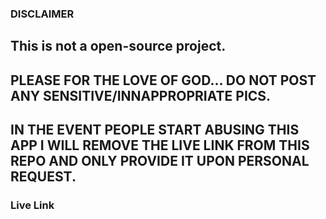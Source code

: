 ### DISCLAIMER

## This is not a open-source project.

## PLEASE FOR THE LOVE OF GOD... DO NOT POST ANY SENSITIVE/INNAPPROPRIATE PICS.

## IN THE EVENT PEOPLE START ABUSING THIS APP I WILL REMOVE THE LIVE LINK FROM THIS REPO AND ONLY PROVIDE IT UPON PERSONAL REQUEST.

### Live Link
